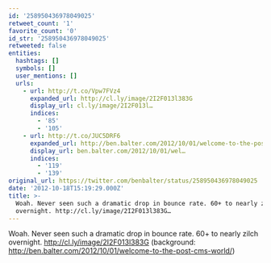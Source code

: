 ```yaml
---
id: '258950436978049025'
retweet_count: '1'
favorite_count: '0'
id_str: '258950436978049025'
retweeted: false
entities:
  hashtags: []
  symbols: []
  user_mentions: []
  urls:
    - url: http://t.co/Vpw7FVz4
      expanded_url: http://cl.ly/image/2I2F013l383G
      display_url: cl.ly/image/2I2F013l…
      indices:
        - '85'
        - '105'
    - url: http://t.co/JUC5DRF6
      expanded_url: http://ben.balter.com/2012/10/01/welcome-to-the-post-cms-world/
      display_url: ben.balter.com/2012/10/01/wel…
      indices:
        - '119'
        - '139'
original_url: https://twitter.com/benbalter/status/258950436978049025
date: '2012-10-18T15:19:29.000Z'
title: >-
  Woah. Never seen such a dramatic drop in bounce rate. 60+ to nearly zilch
  overnight. http://cl.ly/image/2I2F013l383G…
---
```


Woah. Never seen such a dramatic drop in bounce rate. 60+ to nearly zilch overnight. http://cl.ly/image/2I2F013l383G (background: http://ben.balter.com/2012/10/01/welcome-to-the-post-cms-world/)